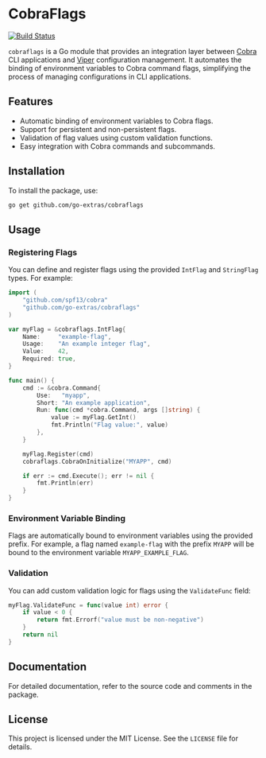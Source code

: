 # CobraFlags

[![Build Status](https://github.com/go-extras/cobraflags/actions/workflows/go-test.yml/badge.svg)](https://github.com/go-extras/cobraflags/actions/workflows/go-test.yml)

`cobraflags` is a Go module that provides an integration layer between [Cobra](https://github.com/spf13/cobra)
CLI applications and [Viper](https://github.com/spf13/viper) configuration management. It automates the binding
of environment variables to Cobra command flags, simplifying the process of managing configurations in CLI applications.

## Features

- Automatic binding of environment variables to Cobra flags.
- Support for persistent and non-persistent flags.
- Validation of flag values using custom validation functions.
- Easy integration with Cobra commands and subcommands.

## Installation

To install the package, use:

```bash
go get github.com/go-extras/cobraflags
```

## Usage

### Registering Flags

You can define and register flags using the provided `IntFlag` and `StringFlag` types. For example:

```go
import (
	"github.com/spf13/cobra"
	"github.com/go-extras/cobraflags"
)

var myFlag = &cobraflags.IntFlag{
	Name:     "example-flag",
	Usage:    "An example integer flag",
	Value:    42,
	Required: true,
}

func main() {
	cmd := &cobra.Command{
		Use:   "myapp",
		Short: "An example application",
		Run: func(cmd *cobra.Command, args []string) {
			value := myFlag.GetInt()
			fmt.Println("Flag value:", value)
		},
	}

	myFlag.Register(cmd)
	cobraflags.CobraOnInitialize("MYAPP", cmd)

	if err := cmd.Execute(); err != nil {
		fmt.Println(err)
	}
}
```

### Environment Variable Binding

Flags are automatically bound to environment variables using the provided prefix. For example,
a flag named `example-flag` with the prefix `MYAPP` will be bound to the environment variable `MYAPP_EXAMPLE_FLAG`.

### Validation

You can add custom validation logic for flags using the `ValidateFunc` field:

```go
myFlag.ValidateFunc = func(value int) error {
	if value < 0 {
		return fmt.Errorf("value must be non-negative")
	}
	return nil
}
```

## Documentation

For detailed documentation, refer to the source code and comments in the package.

## License

This project is licensed under the MIT License. See the `LICENSE` file for details.
